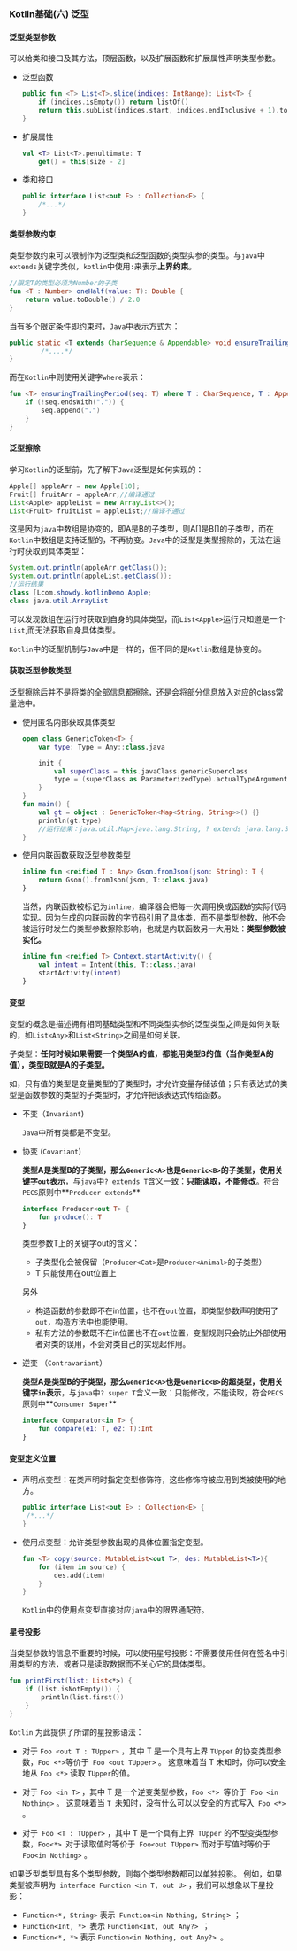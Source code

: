 ### Kotlin基础(六) 泛型

#### 泛型类型参数

可以给类和接口及其方法，顶层函数，以及扩展函数和扩展属性声明类型参数。

* 泛型函数

  ```kotlin
  public fun <T> List<T>.slice(indices: IntRange): List<T> {
      if (indices.isEmpty()) return listOf()
      return this.subList(indices.start, indices.endInclusive + 1).toList()
  }
  ```

* 扩展属性

  ```kotlin
  val <T> List<T>.penultimate: T
      get() = this[size - 2]
  ```

* 类和接口

  ```kotlin
  public interface List<out E> : Collection<E> {
      /*...*/
  }
  ```

#### 类型参数约束

类型参数约束可以限制作为泛型类和泛型函数的类型实参的类型。与`java`中`extends`关键字类似，`kotlin`中使用`:`来表示**上界约束**。

```kotlin
//限定T的类型必须为Number的子类
fun <T : Number> oneHalf(value: T): Double {
    return value.toDouble() / 2.0
}
```

当有多个限定条件即约束时，`Java`中表示方式为：

```java
public static <T extends CharSequence & Appendable> void ensureTrailingPeriod(T seq) {
        /*....*/
}
```

而在`Kotlin`中则使用关键字`where`表示：

```kotlin
fun <T> ensuringTrailingPeriod(seq: T) where T : CharSequence, T : Appendable {
    if (!seq.endsWith(".")) {
        seq.append(".")
    }
}
```

#### 泛型擦除

学习`Kotlin`的泛型前，先了解下`Java`泛型是如何实现的：

```java
Apple[] appleArr = new Apple[10];
Fruit[] fruitArr = appleArr;//编译通过
List<Apple> appleList = new ArrayList<>();
List<Fruit> fruitList = appleList;//编译不通过
```

这是因为`java`中数组是协变的，即A是B的子类型，则A[]是B[]的子类型，而在`Kotlin`中数组是支持泛型的，不再协变。`Java`中的泛型是类型擦除的，无法在运行时获取到具体类型：

```java
System.out.println(appleArr.getClass());
System.out.println(appleList.getClass());
//运行结果
class [Lcom.showdy.kotlinDemo.Apple;
class java.util.ArrayList
```

可以发现数组在运行时获取到自身的具体类型，而`List<Apple>`运行只知道是一个`List`,而无法获取自身具体类型。

`Kotlin`中的泛型机制与`Java`中是一样的，但不同的是`Kotlin`数组是协变的。

#### 获取泛型参数类型

泛型擦除后并不是将类的全部信息都擦除，还是会将部分信息放入对应的class常量池中。

* 使用匿名内部获取具体类型

  ```kotlin
  open class GenericToken<T> {
      var type: Type = Any::class.java
  
      init {
          val superClass = this.javaClass.genericSuperclass
          type = (superClass as ParameterizedType).actualTypeArguments[0]
      }
  }
  fun main() {
      val gt = object : GenericToken<Map<String, String>>() {}
      println(gt.type)
      //运行结果：java.util.Map<java.lang.String, ? extends java.lang.String>
  }
  ```

* 使用内联函数获取泛型参数类型

  ```kotlin
  inline fun <reified T : Any> Gson.fromJson(json: String): T {
      return Gson().fromJson(json, T::class.java)
  }
  ```

  当然，内联函数被标记为`inline`，编译器会把每一次调用换成函数的实际代码实现。因为生成的内联函数的字节码引用了具体类，而不是类型参数，他不会被运行时发生的类型参数擦除影响，也就是内联函数另一大用处：**类型参数被实化。**

  ```kotlin
  inline fun <reified T> Context.startActivity() {
      val intent = Intent(this, T::class.java)
      startActivity(intent)
  }
  ```

#### 变型

变型的概念是描述拥有相同基础类型和不同类型实参的泛型类型之间是如何关联的，如`List<Any>`和`List<String>`之间是如何关联。

子类型：**任何时候如果需要一个类型A的值，都能用类型B的值（当作类型A的值），类型B就是A的子类型。**

如，只有值的类型是变量类型的子类型时，才允许变量存储该值；只有表达式的类型是函数参数的类型的子类型时，才允许把该表达式传给函数。

* 不变（`Invariant`)

  `Java`中所有类都是不变型。

* 协变 (`Covariant`)

  **类型A是类型B的子类型，那么`Generic<A>`也是`Generic<B>`的子类型，使用关键字`out`表示**，与`java`中`? extends T`含义一致：**只能读取，不能修改**。符合`PECS`原则中**`Producer extends`**

  ```kotlin
  interface Producer<out T> {
      fun produce(): T
  }
  ```

  类型参数T上的关键字out的含义：

  * 子类型化会被保留（`Producer<Cat>`是`Producer<Animal>`的子类型）
  * T 只能使用在out位置上

   另外

  * 构造函数的参数即不在in位置，也不在`out`位置，即类型参数声明使用了`out`，构造方法中也能使用。
  * 私有方法的参数既不在in位置也不在`out`位置，变型规则只会防止外部使用者对类的误用，不会对类自己的实现起作用。

* 逆变 （`Contravariant`）

  **类型A是类型B的子类型，那么`Generic<A>`也是`Generic<B>`的超类型，使用关键字`in`表示**，与`java`中`? super T`含义一致：只能修改，不能读取，符合`PECS`原则中**`Consumer Super`**

  ```kotlin
  interface Comparator<in T> {
      fun compare(e1: T, e2: T):Int
  }
  ```

#### 变型定义位置

* 声明点变型：在类声明时指定变型修饰符，这些修饰符被应用到类被使用的地方。

  ```kotlin
  public interface List<out E> : Collection<E> {
   /*...*/   
  }
  ```

* 使用点变型：允许类型参数出现的具体位置指定变型。

  ```kotlin
  fun <T> copy(source: MutableList<out T>, des: MutableList<T>){
      for (item in source) {
          des.add(item)
      }
  }
  ```

  `Kotlin`中的使用点变型直接对应`java`中的限界通配符。

#### 星号投影

当类型参数的信息不重要的时候，可以使用星号投影：不需要使用任何在签名中引用类型的方法，或者只是读取数据而不关心它的具体类型。

```kotlin
fun printFirst(list: List<*>) {
    if (list.isNotEmpty()) {
        println(list.first())
    }
}
```

`Kotlin` 为此提供了所谓的星投影语法：

* 对于 `Foo <out T : TUpper>` ，其中 T 是⼀个具有上界 `TUppe`r 的协变类型参数，`Foo <*>`等价于` Foo <out TUpper>` 。 这意味着当 T 未知时，你可以安全地从 `Foo <*>` 读取 `TUpper`的值。
  
* 对于 `Foo <in T>` ，其中 T 是⼀个逆变类型参数，`Foo <*> `等价于` Foo <in Nothing>` 。 这意味着当 `T `未知时，没有什么可以以安全的⽅式写⼊` Foo <*>` 。
  
* 对于` Foo <T : TUpper>` ，其中 T 是⼀个具有上界` TUpper` 的不型变类型参数，`Foo<*> `对于读取值时等价于` Foo<out TUpper>` ⽽对于写值时等价于` Foo<in Nothing>` 。
  

如果泛型类型具有多个类型参数，则每个类型参数都可以单独投影。 例如，如果类型被声明为` interface Function <in T, out U>` ，我们可以想象以下星投影：

* `Function<*, String>` 表⽰` Function<in Nothing, String`> ；
* `Function<Int, *> `表⽰ `Function<Int, out Any?> `；
* `Function<*, *>` 表⽰ `Function<in Nothing, out Any?> `。